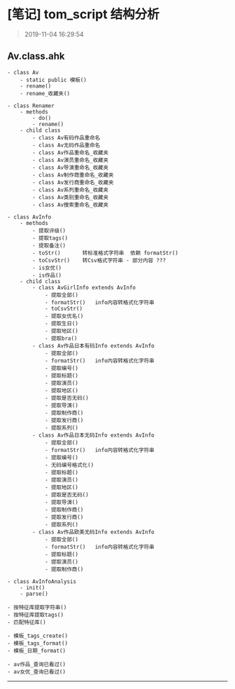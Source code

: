 ﻿# [笔记] tom_script 结构分析
> 2019-11-04 16:29:54

## Av.class.ahk
    - class Av
        - static public 模板()
        - rename()
        - rename_收藏夹()

    - class Renamer
        - methods
            - do()
            - rename()
        - child class
            - class Av有码作品重命名
            - class Av无码作品重命名
            - class Av作品重命名_收藏夹
            - class Av演员重命名_收藏夹
            - class Av导演重命名_收藏夹 
            - class Av制作商重命名_收藏夹
            - class Av发行商重命名_收藏夹
            - class Av系列重命名_收藏夹
            - class Av类别重命名_收藏夹
            - class Av搜索重命名_收藏夹

    - class AvInfo
        - methods
            - 提取评级()
            - 提取tags()
            - 提取备注()
            - toStr()       转标准格式字符串  依赖 formatStr() 
            - toCsvStr()    转Csv格式字符串 - 部分内容 ???
            - is女优()
            - is作品()
        - child class
            - class AvGirlInfo extends AvInfo
                - 提取全部()
                - formatStr()   info内容转格式化字符串
                - toCsvStr()
                - 提取女优名()
                - 提取生日()
                - 提取地区()
                - 提取bra()
            - class Av作品日本有码Info extends AvInfo
                - 提取全部()
                - formatStr()   info内容转格式化字符串
                - 提取编号()
                - 提取标题()
                - 提取演员()
                - 提取地区()
                - 提取是否无码()
                - 提取导演()
                - 提取制作商()
                - 提取发行商()
                - 提取系列()
            - class Av作品日本无码Info extends AvInfo
                - 提取全部()
                - formatStr()   info内容转格式化字符串
                - 提取编号()
                - 无码编号格式化()
                - 提取标题()
                - 提取演员()
                - 提取地区()
                - 提取是否无码()
                - 提取导演()
                - 提取制作商()
                - 提取发行商()
                - 提取系列()
            - class Av作品欧美无码Info extends AvInfo
                - 提取全部()
                - formatStr()   info内容转格式化字符串
                - 提取标题()
                - 提取演员()
                - 提取制作商()

    - class AvInfoAnalysis
        - init()
        - parse()

    - 按特征库提取字符串()
    - 按特征库提取tags()
    - 匹配特征库()

    - 模板_tags_create()
    - 模板_tags_format()
    - 模板_日期_format()

    - av作品_查询已看过()
    - av女优_查询已看过()

---

